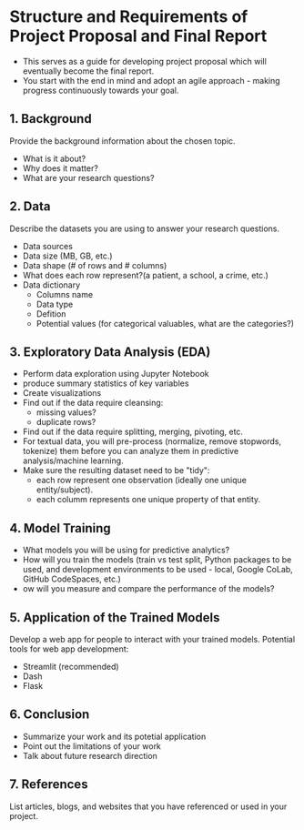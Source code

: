 # Structure and Requirements of Project Proposal and Final Report

- This serves as a guide for developing project proposal which will eventually become the final report.
- You start with the end in mind and adopt an agile approach - making progress continuously towards your goal.

## 1. Background

Provide the background information about the chosen topic.

- What is it about? 
- Why does it matter? 
- What are your research questions?

## 2. Data 

Describe the datasets you are using to answer your research questions.

- Data sources
- Data size (MB, GB, etc.)
- Data shape (# of rows and # columns)
- What does each row represent?(a patient, a school, a crime, etc.) 
- Data dictionary
  - Columns name
  - Data type
  - Defition
  - Potential values (for categorical valuables, what are the categories?)

## 3. Exploratory Data Analysis (EDA)

- Perform data exploration using Jupyter Notebook
- produce summary statistics of key variables
- Create visualizations
- Find out if the data require cleansing:
  - missing values?
  - duplicate rows? 
- Find out if the data require splitting, merging, pivoting, etc.
- For textual data, you will pre-process (normalize, remove stopwords, tokenize) them before you can analyze them in predictive analysis/machine learning.
- Make sure the resulting dataset need to be "tidy":
  - each row represent one observation (ideally one unique entity/subject).
  - each columm represents one unique property of that entity. 

## 4. Model Training 

- What models you will be using for predictive analytics?
- How will you train the models (train vs test split, Python packages to be used, and development environments to be used - local, Google CoLab, GitHub CodeSpaces, etc.)
- ow will you measure and compare the performance of the models?

## 5. Application of the Trained Models

Develop a web app for people to interact with your trained models. Potential tools for web app development:

- Streamlit (recommended)
- Dash
- Flask

## 6. Conclusion

- Summarize your work and its potetial application
- Point out the limitations of your work
- Talk about future research direction

## 7. References 

List articles, blogs, and websites that you have referenced or used in your project.
